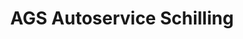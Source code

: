 ---
title: "AGS Autoservice Schilling"
url: /buergel/ags-autoservice-schilling/
shop: Autowerkstatt
---
